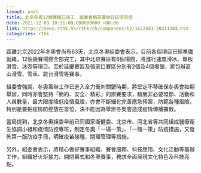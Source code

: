 ```yaml
---
layout: post
title: 北京冬奧12競賽館已完工　組委會稱首要做好疫情防控
date: 2021-12-03 10:31:00.000000000 +08:00
link: https://news.rthk.hk/rthk/ch/component/k2/1622581-20211203.htm
categories: rthk
---
```


距離北京2022年冬奧會尚有63天，北京冬奧組委會表示，目前各個項目已經準備就緒，12個競賽場館全部完工，其中北京賽區有6個場館，將進行速度滑冰、單板滑雪、冰壺等項目。至於延慶賽區及張家口賽區分別有2個及4個場館，將包辦高山滑雪、雪車、跳台滑雪等賽事。

組委會強調，冬奧籌辦工作已進入全力衝刺關鍵時期，將堅定不移確保冬奧會如期舉辦，同時亦會堅持「簡約、安全、精彩」的辦賽要求，精簡非必要環節、活動和人員數量，最大限度降低疫情風險，亦會不斷細化完善應急預案，防範各種風險，特別是要把疫情防控放在首位，決不能因為舉辦冬奧會造成疫情傳播擴散。

當局提到，北京冬奧組委早前已同國家衛健委、北京市、河北省等共同組成醫療衛生協調小組和疫情防控專班，制定冬奧「一場一策」、「一館一策」防疫措施，又發佈第一版防疫手冊，明確疫苗接種、閉環管理等措施。

另外，組委會表示，將精心做好賽事組織、賽會服務、科技應用、文化活動等籌辦工作，組織好火炬接力、開閉幕式和冬奧賽事，務求全面展現文化特色及科技亮點。
